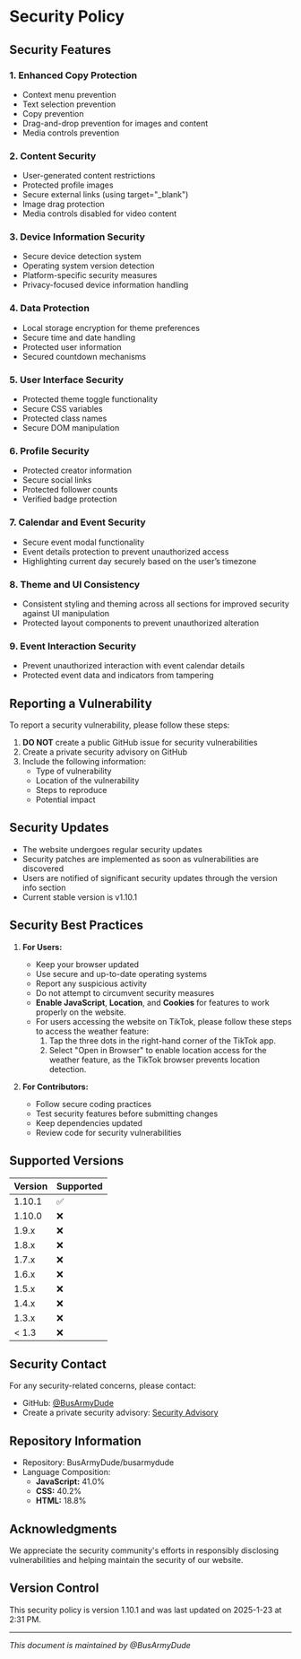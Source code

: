# Security Policy

## Security Features

### 1. Enhanced Copy Protection
- Context menu prevention
- Text selection prevention
- Copy prevention
- Drag-and-drop prevention for images and content
- Media controls prevention

### 2. Content Security
- User-generated content restrictions
- Protected profile images
- Secure external links (using target="_blank")
- Image drag protection
- Media controls disabled for video content

### 3. Device Information Security
- Secure device detection system
- Operating system version detection
- Platform-specific security measures
- Privacy-focused device information handling

### 4. Data Protection
- Local storage encryption for theme preferences
- Secure time and date handling
- Protected user information
- Secured countdown mechanisms

### 5. User Interface Security
- Protected theme toggle functionality
- Secure CSS variables
- Protected class names
- Secure DOM manipulation

### 6. Profile Security
- Protected creator information
- Secure social links
- Protected follower counts
- Verified badge protection

### 7. Calendar and Event Security
- Secure event modal functionality
- Event details protection to prevent unauthorized access
- Highlighting current day securely based on the user’s timezone

### 8. Theme and UI Consistency
- Consistent styling and theming across all sections for improved security against UI manipulation
- Protected layout components to prevent unauthorized alteration

### 9. Event Interaction Security
- Prevent unauthorized interaction with event calendar details
- Protected event data and indicators from tampering

## Reporting a Vulnerability

To report a security vulnerability, please follow these steps:

1. **DO NOT** create a public GitHub issue for security vulnerabilities
2. Create a private security advisory on GitHub
3. Include the following information:
   - Type of vulnerability
   - Location of the vulnerability
   - Steps to reproduce
   - Potential impact

## Security Updates

- The website undergoes regular security updates
- Security patches are implemented as soon as vulnerabilities are discovered
- Users are notified of significant security updates through the version info section
- Current stable version is v1.10.1

## Security Best Practices

1. **For Users:**
   - Keep your browser updated
   - Use secure and up-to-date operating systems
   - Report any suspicious activity
   - Do not attempt to circumvent security measures
   - **Enable JavaScript**, **Location**, and **Cookies** for features to work properly on the website.
   - For users accessing the website on TikTok, please follow these steps to access the weather feature:
     1. Tap the three dots in the right-hand corner of the TikTok app.
     2. Select "Open in Browser" to enable location access for the weather feature, as the TikTok browser prevents location detection.

2. **For Contributors:**
   - Follow secure coding practices
   - Test security features before submitting changes
   - Keep dependencies updated
   - Review code for security vulnerabilities

## Supported Versions

| Version  | Supported          |
| -------- | ------------------ |
| 1.10.1   | :white_check_mark: |
| 1.10.0   | :x:                |
| 1.9.x    | :x:                |
| 1.8.x    | :x:                |
| 1.7.x    | :x:                |
| 1.6.x    | :x:                |
| 1.5.x    | :x:                |
| 1.4.x    | :x:                |
| 1.3.x    | :x:                |
| < 1.3    | :x:                |

## Security Contact

For any security-related concerns, please contact:
- GitHub: [@BusArmyDude](https://github.com/BusArmyDude)
- Create a private security advisory: [Security Advisory](https://github.com/BusArmyDude/busarmydude/security/advisories/new)

## Repository Information
- Repository: BusArmyDude/busarmydude
- Language Composition:
  - **JavaScript:** 41.0%
  - **CSS:** 40.2%
  - **HTML:** 18.8%

## Acknowledgments

We appreciate the security community's efforts in responsibly disclosing vulnerabilities and helping maintain the security of our website.

## Version Control

This security policy is version 1.10.1 and was last updated on 2025-1-23 at 2:31 PM.

---

*This document is maintained by @BusArmyDude*
